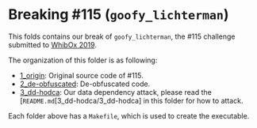 # Breaking \#115 (`goofy_lichterman`)

This folds contains our break of `goofy_lichterman`, the \#115 challenge submitted to [WhibOx 2019](https://whibox-contest.github.io/2019/).

The organization of this folder is as following:

- [1_origin](1_origin): Original source code of \#115.
- [2_de-obfuscated](2_de-obfuscated): De-obfuscated code.
- [3_dd-hodca](3_dd-hodca): Our data dependency attack, please read the [`README.md`[3_dd-hodca/3_dd-hodca] in this folder for how to attack.

Each folder above has a `Makefile`, which is used to create the executable.
